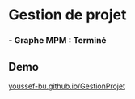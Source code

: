 # Gestion de projet 
### - Graphe MPM : Terminé
## Demo 
[youssef-bu.github.io/GestionProjet](https://youssef-bu.github.io/GestionProjet/)
